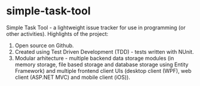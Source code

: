 simple-task-tool
================

Simple Task Tool - a lightweight issue tracker for use in programming (or other activities). Highlights of the project:

1. Open source on Github.
2. Created using Test Driven Development (TDD) - tests written with NUnit.
3. Modular arhitecture - multiple backend data storage modules (in memory storage, file based storage and database storage using Entity Framework) and multiple frontend client UIs (desktop client (WPF), web client (ASP.NET MVC) and mobile client (iOS)).
